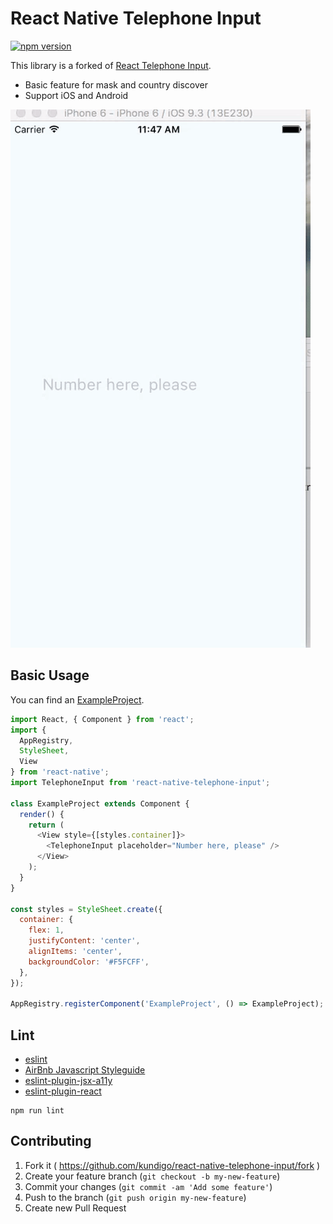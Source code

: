 # React Native Telephone Input

[![npm version](https://badge.fury.io/js/react-native-telephone-input.svg)](https://badge.fury.io/js/react-native-telephone-input)

This library is a forked of [React Telephone Input](https://github.com/mukeshsoni/react-telephone-input).

- Basic feature for mask and country discover
- Support iOS and Android

![react-native-activity-view](React_Native_Telephone_Input_Example.gif)

## Basic Usage

You can find an [ExampleProject](./ExampleProject).

```javascript
import React, { Component } from 'react';
import {
  AppRegistry,
  StyleSheet,
  View
} from 'react-native';
import TelephoneInput from 'react-native-telephone-input';

class ExampleProject extends Component {
  render() {
    return (
      <View style={[styles.container]}>
        <TelephoneInput placeholder="Number here, please" />
      </View>
    );
  }
}

const styles = StyleSheet.create({
  container: {
    flex: 1,
    justifyContent: 'center',
    alignItems: 'center',
    backgroundColor: '#F5FCFF',
  },
});

AppRegistry.registerComponent('ExampleProject', () => ExampleProject);
```

## Lint

- [eslint](http://eslint.org/)
- [AirBnb Javascript Styleguide](https://github.com/airbnb/javascript)
- [eslint-plugin-jsx-a11y](https://github.com/evcohen/eslint-plugin-jsx-a11y)
- [eslint-plugin-react](https://github.com/yannickcr/eslint-plugin-react)

```
npm run lint
```

## Contributing

1. Fork it ( https://github.com/kundigo/react-native-telephone-input/fork )
2. Create your feature branch (`git checkout -b my-new-feature`)
3. Commit your changes (`git commit -am 'Add some feature'`)
4. Push to the branch (`git push origin my-new-feature`)
5. Create new Pull Request

